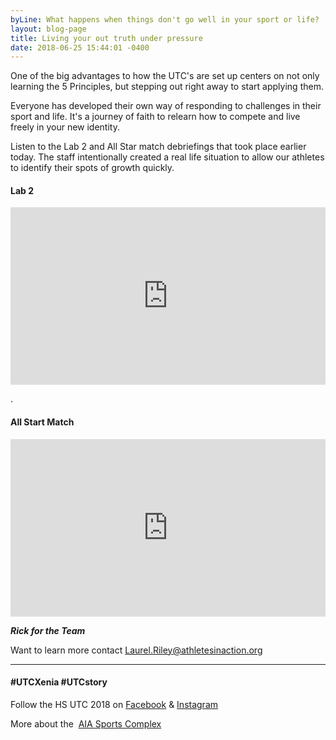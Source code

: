 ```yaml
---
byLine: What happens when things don't go well in your sport or life?
layout: blog-page
title: Living your out truth under pressure
date: 2018-06-25 15:44:01 -0400
---
```

One of the big advantages to how the UTC's are set up centers on not only learning the 5 Principles, but stepping out right away to start applying them.

Everyone has developed their own way of responding to challenges in their sport and life.  It's a journey of faith to relearn how to compete and live freely in your new identity.

Listen to the Lab 2 and All Star match debriefings that took place earlier today.  The staff intentionally created a real life situation to allow our athletes to identify their spots of growth quickly.

#### **Lab 2**

<iframe width="504" height="284" src="https://www.youtube.com/embed/8ykuuoz2QLg" frameborder="0" allow="autoplay; encrypted-media" allowfullscreen></iframe>

.

#### **All Start Match**

<iframe width="504" height="284" src="https://www.youtube.com/embed/IS6dIkb19sg" frameborder="0" allow="autoplay; encrypted-media" allowfullscreen></iframe>

**_Rick for the Team_**

Want to learn more contact [Laurel.Riley@athletesinaction.org](mailto:laurel.riley@athletesinaction.org)

***

#### **#UTCXenia     #UTCstory**

Follow the HS UTC 2018 on  [Facebook](https://www.facebook.com/aiatotalathletecomplex/) & [Instagram](https://www.instagram.com/aia_sports_complex/)

More about the  [AIA Sports Complex](http://www.aiasportscomplex.com/)